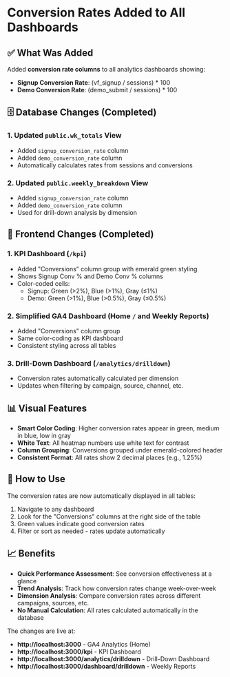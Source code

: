 # Conversion Rates Added to All Dashboards

## ✅ What Was Added

Added **conversion rate columns** to all analytics dashboards showing:
- **Signup Conversion Rate**: (vf_signup / sessions) * 100
- **Demo Conversion Rate**: (demo_submit / sessions) * 100

## 🗄️ Database Changes (Completed)

### 1. Updated `public.wk_totals` View
- Added `signup_conversion_rate` column
- Added `demo_conversion_rate` column
- Automatically calculates rates from sessions and conversions

### 2. Updated `public.weekly_breakdown` View  
- Added `signup_conversion_rate` column
- Added `demo_conversion_rate` column
- Used for drill-down analysis by dimension

## 🎨 Frontend Changes (Completed)

### 1. KPI Dashboard (`/kpi`)
- Added "Conversions" column group with emerald green styling
- Shows Signup Conv % and Demo Conv % columns
- Color-coded cells:
  - Signup: Green (>2%), Blue (>1%), Gray (≤1%)
  - Demo: Green (>1%), Blue (>0.5%), Gray (≤0.5%)

### 2. Simplified GA4 Dashboard (Home `/` and Weekly Reports)
- Added "Conversions" column group
- Same color-coding as KPI dashboard
- Consistent styling across all tables

### 3. Drill-Down Dashboard (`/analytics/drilldown`)
- Conversion rates automatically calculated per dimension
- Updates when filtering by campaign, source, channel, etc.

## 📊 Visual Features

- **Smart Color Coding**: Higher conversion rates appear in green, medium in blue, low in gray
- **White Text**: All heatmap numbers use white text for contrast
- **Column Grouping**: Conversions grouped under emerald-colored header
- **Consistent Format**: All rates show 2 decimal places (e.g., 1.25%)

## 🚀 How to Use

The conversion rates are now automatically displayed in all tables:
1. Navigate to any dashboard
2. Look for the "Conversions" columns at the right side of the table
3. Green values indicate good conversion rates
4. Filter or sort as needed - rates update automatically

## 📈 Benefits

- **Quick Performance Assessment**: See conversion effectiveness at a glance
- **Trend Analysis**: Track how conversion rates change week-over-week
- **Dimension Analysis**: Compare conversion rates across different campaigns, sources, etc.
- **No Manual Calculation**: All rates calculated automatically in the database

The changes are live at:
- **http://localhost:3000** - GA4 Analytics (Home)
- **http://localhost:3000/kpi** - KPI Dashboard  
- **http://localhost:3000/analytics/drilldown** - Drill-Down Dashboard
- **http://localhost:3000/dashboard/drilldown** - Weekly Reports